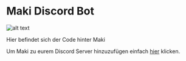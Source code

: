 # Maki Discord Bot
![alt text](https://i.ibb.co/58WtKCM/Screenshot-2021-02-17-192802.png)

Hier befindet sich der Code hinter Maki

Um Maki zu eurem Discord Server hinzuzufügen einfach [hier](https://discord.com/api/oauth2/authorize?client_id=801163928255201371&permissions=268958784&scope=bot) klicken.
